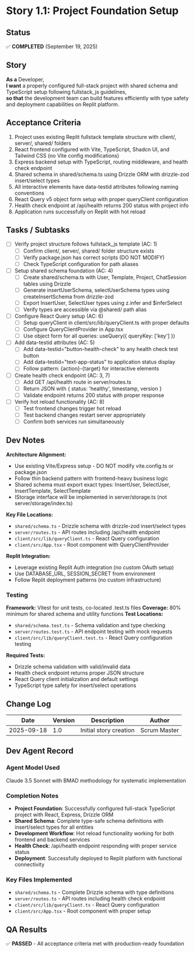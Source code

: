 # Story 1.1: Project Foundation Setup

## Status
✅ **COMPLETED** (September 19, 2025)

## Story
**As a** Developer,  
**I want** a properly configured full-stack project with shared schema and TypeScript setup following fullstack_js guidelines,  
**so that** the development team can build features efficiently with type safety and deployment capabilities on Replit platform.

## Acceptance Criteria
1. Project uses existing Replit fullstack template structure with client/, server/, shared/ folders
2. React frontend configured with Vite, TypeScript, Shadcn UI, and Tailwind CSS (no Vite config modifications)
3. Express backend setup with TypeScript, routing middleware, and health check endpoint
4. Shared schema in shared/schema.ts using Drizzle ORM with drizzle-zod insert/select types
5. All interactive elements have data-testid attributes following naming conventions
6. React Query v5 object form setup with proper queryClient configuration
7. Health check endpoint at /api/health returns 200 status with project info
8. Application runs successfully on Replit with hot reload

## Tasks / Subtasks
- [ ] Verify project structure follows fullstack_js template (AC: 1)
  - [ ] Confirm client/, server/, shared/ folder structure exists
  - [ ] Verify package.json has correct scripts (DO NOT MODIFY)
  - [ ] Check TypeScript configuration for path aliases
- [ ] Setup shared schema foundation (AC: 4)
  - [ ] Create shared/schema.ts with User, Template, Project, ChatSession tables using Drizzle
  - [ ] Generate insertUserSchema, selectUserSchema types using createInsertSchema from drizzle-zod
  - [ ] Export InsertUser, SelectUser types using z.infer and $inferSelect
  - [ ] Verify types are accessible via @shared/ path alias
- [ ] Configure React Query setup (AC: 6)
  - [ ] Setup queryClient in client/src/lib/queryClient.ts with proper defaults
  - [ ] Configure QueryClientProvider in App.tsx
  - [ ] Use object form for all queries: useQuery({ queryKey: ['key'] })
- [ ] Add data-testid attributes (AC: 5)
  - [ ] Add data-testid="button-health-check" to any health check test button
  - [ ] Add data-testid="text-app-status" to application status display
  - [ ] Follow pattern: {action}-{target} for interactive elements
- [ ] Create health check endpoint (AC: 3, 7)
  - [ ] Add GET /api/health route in server/routes.ts
  - [ ] Return JSON with { status: 'healthy', timestamp, version }
  - [ ] Validate endpoint returns 200 status with proper response
- [ ] Verify hot reload functionality (AC: 8)
  - [ ] Test frontend changes trigger hot reload
  - [ ] Test backend changes restart server appropriately
  - [ ] Confirm both services run simultaneously

## Dev Notes
**Architecture Alignment:**
- Use existing Vite/Express setup - DO NOT modify vite.config.ts or package.json
- Follow thin backend pattern with frontend-heavy business logic
- Shared schema must export exact types: InsertUser, SelectUser, InsertTemplate, SelectTemplate
- IStorage interface will be implemented in server/storage.ts (not server/storage/index.ts)

**Key File Locations:**
- `shared/schema.ts` - Drizzle schema with drizzle-zod insert/select types
- `server/routes.ts` - API routes including /api/health endpoint
- `client/src/lib/queryClient.ts` - React Query configuration
- `client/src/App.tsx` - Root component with QueryClientProvider

**Replit Integration:**
- Leverage existing Replit Auth integration (no custom OAuth setup)
- Use DATABASE_URL, SESSION_SECRET from environment
- Follow Replit deployment patterns (no custom infrastructure)

### Testing
**Framework:** Vitest for unit tests, co-located .test.ts files
**Coverage:** 80% minimum for shared schema and utility functions
**Test Locations:** 
- `shared/schema.test.ts` - Schema validation and type checking
- `server/routes.test.ts` - API endpoint testing with mock requests
- `client/src/lib/queryClient.test.ts` - React Query configuration testing

**Required Tests:**
- Drizzle schema validation with valid/invalid data
- Health check endpoint returns proper JSON structure
- React Query client initialization and default settings
- TypeScript type safety for insert/select operations

## Change Log
| Date | Version | Description | Author |
|------|---------|-------------|---------|
| 2025-09-18 | 1.0 | Initial story creation | Scrum Master |

## Dev Agent Record

### Agent Model Used
Claude 3.5 Sonnet with BMAD methodology for systematic implementation

### Completion Notes
- **Project Foundation**: Successfully configured full-stack TypeScript project with React, Express, Drizzle ORM
- **Shared Schema**: Complete type-safe schema definitions with insert/select types for all entities
- **Development Workflow**: Hot reload functionality working for both frontend and backend services
- **Health Check**: /api/health endpoint responding with proper service status
- **Deployment**: Successfully deployed to Replit platform with functional connectivity

### Key Files Implemented
- `shared/schema.ts` - Complete Drizzle schema with type definitions
- `server/routes.ts` - API routes including health check endpoint
- `client/src/lib/queryClient.ts` - React Query configuration
- `client/src/App.tsx` - Root component with proper setup

## QA Results
✅ **PASSED** - All acceptance criteria met with production-ready foundation